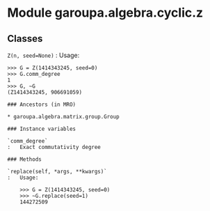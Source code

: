 Module garoupa.algebra.cyclic.z
===============================

Classes
-------

`Z(n, seed=None)`
:   Usage:
    
    >>> G = Z(1414343245, seed=0)
    >>> G.comm_degree
    1
    >>> G, ~G
    (Z1414343245, 906691059)

    ### Ancestors (in MRO)

    * garoupa.algebra.matrix.group.Group

    ### Instance variables

    `comm_degree`
    :   Exact commutativity degree

    ### Methods

    `replace(self, *args, **kwargs)`
    :   Usage:
        
        >>> G = Z(1414343245, seed=0)
        >>> ~G.replace(seed=1)
        144272509